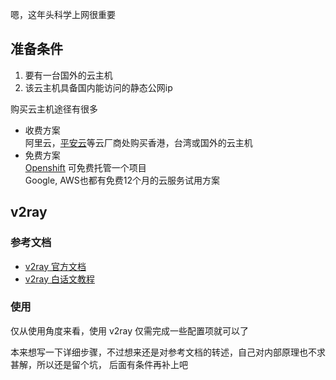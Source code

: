 嗯，这年头科学上网很重要  

## 准备条件
1. 要有一台国外的云主机
2. 该云主机具备国内能访问的静态公网ip

购买云主机途径有很多
- 收费方案  
    阿里云，[平安云](https://yun.pingan.com/)等云厂商处购买香港，台湾或国外的云主机  
- 免费方案  
    [Openshift](https://www.openshift.com/) 可免费托管一个项目  
    Google, AWS也都有免费12个月的云服务试用方案


## v2ray
### 参考文档
- [v2ray 官方文档](https://www.v2ray.com/)
- [v2ray 白话文教程](https://toutyrater.github.io/)

### 使用
仅从使用角度来看，使用 v2ray 仅需完成一些配置项就可以了  

本来想写一下详细步骤，不过想来还是对参考文档的转述，自己对内部原理也不求甚解，所以还是留个坑，
后面有条件再补上吧